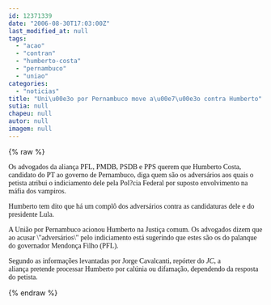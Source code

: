```yaml
---
id: 12371339
date: "2006-08-30T17:03:00Z"
last_modified_at: null
tags:
  - "acao"
  - "contran"
  - "humberto-costa"
  - "pernambuco"
  - "uniao"
categories:
  - "noticias"
title: "Uni\u00e3o por Pernambuco move a\u00e7\u00e3o contra Humberto"
sutia: null
chapeu: null
autor: null
imagem: null
---
```

{% raw %}
<p><P><FONT face=Verdana>Os advogados da aliança PFL, PMDB, PSDB e PPS querem que Humberto Costa, candidato do PT ao governo de Pernambuco, diga quem são os adversários aos quais o petista atribui o indiciamento dele pela Pol?cia Federal por suposto envolvimento na máfia dos vampiros.</FONT></P></p>
<p><P><FONT face=Verdana>Humberto tem dito que há um complô dos adversários contra as candidaturas dele e do presidente Lula.</FONT></P></p>
<p><P><FONT face=Verdana>A União por Pernambuco acionou Humberto na Justiça comum. Os advogados dizem que ao acusar \"adversários\" pelo indiciamento está sugerindo que estes são os do palanque do governador Mendonça Filho (PFL).</FONT></P></p>
<p><P><FONT face=Verdana>Segundo as informações levantadas por Jorge Cavalcanti, repórter do <EM>JC</EM>,&nbsp;a aliança&nbsp;pretende processar Humberto por calúnia ou difamação, dependendo da resposta do petista.</FONT></P> </p>
{% endraw %}